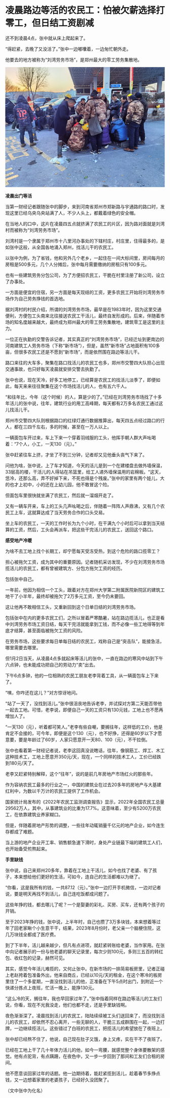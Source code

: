 # 凌晨路边等活的农民工：怕被欠薪选择打零工，但日结工资剧减

还不到凌晨4点，张中就从床上爬起来了。

“得赶紧，去晚了又没活了。”张中一边嘟囔着，一边匆忙朝外走。

他要去的地方被称为“刘湾劳务市场”，是郑州最大的零工劳务集散地。

![14c2e2227599ac92a049f36b0668fb5c.jpg](https://raw.githubusercontent.com/qqhsx/qqnews_image/main/2024/01/10/凌晨路边等活的农民工：怕被欠薪选择打零工，但日结工资剧减/14c2e2227599ac92a049f36b0668fb5c.jpg)

**凌晨出门等活**

当第一财经记者跟随张中的脚步，来到河南省郑州市郑新路与宇通路的路口时，发现这里已经乌央乌央站满了人，不少人头上，都戴着绿色的安全帽。

在当地人的口中，这片在凌晨四五点就挤满了农民工的片区，因为路对面就是刘湾村而被称为“刘湾劳务市场”。

刘湾村是一个隶属于郑州市十八里河办事处的下辖村庄，村庄里，住得最多的，是如张中这般，从全国各地涌入郑州，找活儿干的农民工。

以张中为例，为了省钱，他和另外几个老乡，一起住在一间大标间里，房间每月的房租是500多元，几个人分摊后，张中每月需要缴纳的房租只有100多元。

也有一些建筑劳务分包公司，为了方便招农民工，干脆在村里注册了新公司，设立了办事处。

一方面是便宜的住宿，另一方面是每天现结的工资，更多农民工开始将刘湾劳务市场作为自己劳务挣钱的首选地。

据刘湾村的村民介绍，所谓的刘湾劳务市场，最早是在1983年时，因为这里交通便利，方便包工头南来北往接送农民工干活儿，最终自发形成的。后来，伴随着市场的知名度越来越大，最终成为郑州最大的零工劳务集散地，建筑零工是这里的主力。

一位正在执勤的交警告诉记者，其实真正的“刘湾劳务市场”，已经迁址到更南边的河南建筑工人劳务市场（下称“新市场”），但是，虽然“新市场”占地面积有100多亩，但很多农民工还是不愿到“新市场”，而是依然围在路边等活儿干。

路口来往的大车多，聚集在路口找活儿的农民工也多，郑州市交警四大队担心出现交通事故，也只好每天凌晨就安排交警去执勤了。

张中也说，现在天冷，好多工地停工，已经算是农民工的找活儿淡季了，即便如此，每天来来往往聚集在这个市场找活儿的人，也有五六千人。

“和往年比，今年（这个时候）的人，算是少的了。”已经在刘湾劳务市场找了十多年活儿的张中说，往年，建筑行业的用工高峰期，每天都有2万多名农民工通过这儿找活儿干。

郑州市交警四大队则根据路口的红绿灯通行数据推算出，每天四五点经过路口的行人，都在三四千左右，多的时候，甚至在一万人以上。

一辆面包车开过来，车上下来一个穿着羽绒服的工头，他挥手朝人群大声吆喝着：“7个人，小工，一天130（元）。”

张中赶紧往车上挤，才坐了不到三分钟，记者却又见他垂头丧气下来了。

问他为啥，张中说，上了车才知道，今天的活儿是到一个在建楼盘去做外墙保温，33层高的楼，干活儿的人得站在吊篮里，给工人递外墙保温用的岩棉板。“这天，恁冷，还那么高，弄不好掉下来，不死也得是个残废。”张中的家里有两个娃儿，大的也才上初中，小的还在上幼儿园，他不敢冒这个险。

但面包车里很快就坐满了农民工，然后就一溜烟开走了。

又有一辆车开来，车上的工头几声吆喝之后，伴随着一阵阵人声鼎沸，又有几个农民工上车，这就算达成了当天劳务合作的口头交易。

坐上车的农民工，一天的工作时长为九个小时，在干满九个小时后可以拿到当天结算的工资，然后，工头会再派车，把这些干完活儿的农民工，送回这个路口。

**感受地产冷暖**

为啥不去工地上找个长期工，却宁愿每天受冻受热，到这个危险的路口揽零工？

担心被拖欠工资，成为其中的重要原因。记者随机采访发现，不少在刘湾劳务市场揽活儿的农民工，都有曾被建筑方、分包方拖欠工资的经历。

包括张中自己。

一年前，他因为相信一个工头，跟着对方在郑州大学第二附属医院新院区的建筑工地干了小半年，最终却被拖欠了2万多元工资，至今仍未要回。

这让他再不敢相信工头，又重新回到这个日单日结的刘湾劳务市场。

包括张中在内的更多农民工们，之所以冒着严寒酷暑，站在路边揽活儿，也正是看中刘湾劳务市场工资日结，每天干完活就能拿到工钱，而不必像一些工地得等到年底才结算，甚至面临被拖欠工资的风险。

在劳务市场，这些要求每日单每日结的农民工，戏称自己是“突击队”，能接急活，哪里需要去哪里。

但1月2日当天，从凌晨4点多就起床等活儿的张中，一直在路边的寒风中站到下午六点钟，也未能成功把自己的劳动力“卖”出去。

下午6点多钟，他的一位相熟的农民工朋友老李背着工具，从一辆面包车上下来了。

“咦，你咋还在这儿？”对方惊讶地问。

“站了一天了，没找到活儿。”张中很沮丧地告诉老李，并试探对方第二天能否带他一起去工地。可惜，老李说，即便自己一天的工资只有130元钱，工地上也不愿再增加人了。

“一天130（元），听着都可笑人。”老李有些自嘲，要搁往年，这样低的工价，他是肯定不会接的，可今年，即便是这个130（元），也不好挣，还得是60岁以下才愿意要，要是年龄过了60岁，人家只愿意开一天80、100（元），不干拉倒。

张中也看着第一财经记者说，老李这回真没说瞎话，往年，像钢筋工、焊工、木工这种技术工，工地上愿意开350元/天，现在，一个同样的技术工人，工价已经跌到180元/天了。

老李又赶紧特别解释，这个“往年”，说的是前几年房地产市场红火的那些年。

作为容纳农民工最多的行业之一，中国的建筑业在过去20多年的房地产与大基建红利中，为数以千万计的农民工提供了工作机会。

国家统计局发布的《2022年农民工监测调查报告》显示，2022年全国农民工总量29562万人，其中，从事建筑业的比重为17.7%。这意味着，至少有5200万农民工，在依靠建筑业养家糊口。

但是，伴随着房地产形势的调整，一些往年动辄销量千亿元的地产企业，如今连生存都成了难题。

当上游的地产企业开工率、销售额急速下滑时，身处产业链最下端的建筑工人们，也开始备受煎熬起来。

**手里缺钱**

张中说，自己来郑州20多年，靠着在工地上干活儿，如今也找了老婆、有了孩子，本来想给他们更好的生活，可如今，连自己的生活都难以为继了。

“你看，这是我所有的钱，一共87.12（元）。”张中一边打开手机微信，一边对记者说，要是明天再找不到活儿，自己连吃饭都成问题了。

这些年挣的钱，都去哪儿了呢？一个是娶妻的彩礼、买房、买车，还有两个孩子的开销。

至于2023年挣的钱，张中说，上半年时，自己也攒了3万多块钱，本来想着等过年了回老家瞅个小生意干干，结果，2023年8月份时，老父亲一个脑梗住院，这几万块钱全都成了医疗费。

到了下半年，活儿越来越少，但凡有点进项，就赶紧转账给老婆，当作家用。在张中向记者展示的一份与他老婆的聊天记录里，每次少则100元，多则三五百的转红包、收红包的记录，赫然可见。

其实，感觉今年活儿难揽的，又何止张中。在新市场的一排简易板房里，记者正碰上老赵挎着包准备外出，他来自商丘，已经以10元/天的租金，在这个寒冷的板房里住了一个多星期，一直没找到活儿的他，正准备在下午5点时出门，到附近一个快递分拣点上夜班，忙活一晚上，能挣130元。

“这么冷的天，搁往年，我也早回家过年了。”张中指着同样在路边等活儿的工友们说，你看，现在不光我没走，他们也都不走，还是手里缺钱啊。

夜色渐渐深了。凌晨找到活儿的农民工，陆陆续续被工头们送回来了，而没找到活儿的农民工，却依然不忍心离开，一些无聊的人，干脆三五成群围在一起，一边打牌，一边继续揽活儿。这些错过了白班的农民工，把揽活儿的希望放在了夜班上。

张中却已经熬不住了，他说，自己现在肚子又饿，身上又疼，实在干不了夜班了。

已经在工地上干了几十年体力活儿的他，如今一弯腰，就感觉整个身体要散架的感觉。他有点驼背，有点蹒跚，在夜色中，又一步一步回到了那间和工友们合租的房间。

他不愿意谈回家过年的话题。他一边期待着，能赶紧揽到活儿，趁着春节多挣点钱，又一边想着家里的老婆孩子，已经好久没团聚了。

（文中张中为化名）

